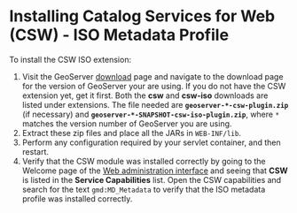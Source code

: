 # Installing Catalog Services for Web (CSW) - ISO Metadata Profile

To install the CSW ISO extension:

1.  Visit the GeoServer [download](https://geoserver.org/download) page and navigate to the download page for the version of GeoServer your are using. If you do not have the CSW extension yet, get it first. Both the **csw** and **csw-iso** downloads are listed under extensions. The file needed are **`geoserver-*-csw-plugin.zip`** (if necessary) and **`geoserver-*-SNAPSHOT-csw-iso-plugin.zip`**, where `*` matches the version number of GeoServer you are using.
2.  Extract these zip files and place all the JARs in `WEB-INF/lib`.
3.  Perform any configuration required by your servlet container, and then restart.
4.  Verify that the CSW module was installed correctly by going to the Welcome page of the [Web administration interface](../../webadmin/index.md) and seeing that **CSW** is listed in the **Service Capabilities** list. Open the CSW capabilities and search for the text ``gmd:MD_Metadata`` to verify that the ISO metadata profile was installed correctly.
